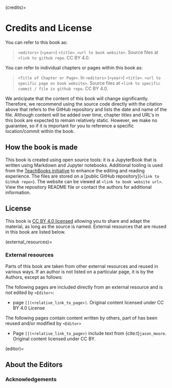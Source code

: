 (credits)=
# Credits and License

You can refer to this book as:

> `<editors>` (`<year>`) _`<title>`_. `<url to book website>`. Source files at `<link to github repo`. CC BY 4.0.

You can refer to individual chapters or pages within this book as:

> `<Title of Chapter or Page>`. In `<editors>` (`<year>`) _`<title>`_. `<url to specific page on book website>`. Source files at `<link to specific commit / file in github repo`. CC BY 4.0.

We anticipate that the content of this book will change significantly. Therefore, we recommend using the source code directly with the citation above that refers to the GitHub repository and lists the date and name of the file. Although content will be added over time, chapter titles and URL's in this book are expected to remain relatively static. However, we make no guarantee, so if it is important for you to reference a specific location/commit within the book.

## How the book is made

This book is created using open source tools: it is a JupyterBook that is written using Markdown and Jupyter notebooks. Additional tooling is used from the [TeachBooks initiative](https://teachbooks.io/) to enhance the editing and reading experience. The files are stored on a [public GitHub repository](`<link to GitHub repo>`). The website can be viewed at `<link to book website url>`. View the repository README file or contact the authors for additional information.

## License
This book is [CC BY 4.0 licensed](https://creativecommons.org/licenses/by/4.0/) allowing you to share and adapt the material, as long as the source is named. External resources that are reused in this book are listed below.

(external_resources)=
### External resources

Parts of this book are taken from other external resources and reused in various ways. If an author is not listed on a particular page, it is by the Authors, except as follows:

The following pages are included directly from an external resource and is not edited by `<Editor>`:
- page `[](<relative_link_to_page>)`. Original content licensed under CC BY 4.0 License

The following pages contain content written by others, part of has been reused and/or modified by `<Editor>`
- Page `[](<relative_link_to_page>)` include text from {cite:t}`jason_moore`. Original content licensed under CC BY. 


(editor)=
## About the Editors

### Acknowledgements
